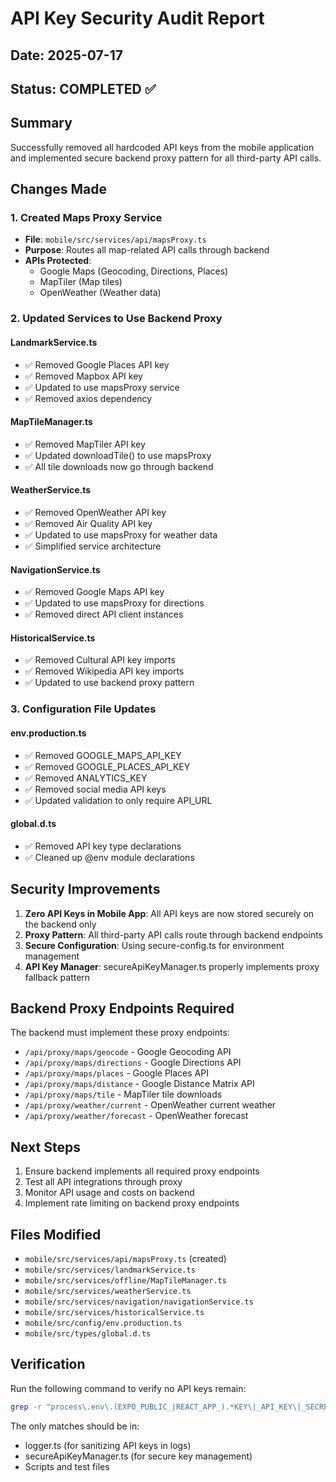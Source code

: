 # API Key Security Audit Report

## Date: 2025-07-17
## Status: COMPLETED ✅

## Summary
Successfully removed all hardcoded API keys from the mobile application and implemented secure backend proxy pattern for all third-party API calls.

## Changes Made

### 1. Created Maps Proxy Service
- **File**: `mobile/src/services/api/mapsProxy.ts`
- **Purpose**: Routes all map-related API calls through backend
- **APIs Protected**:
  - Google Maps (Geocoding, Directions, Places)
  - MapTiler (Map tiles)
  - OpenWeather (Weather data)

### 2. Updated Services to Use Backend Proxy

#### LandmarkService.ts
- ✅ Removed Google Places API key
- ✅ Removed Mapbox API key
- ✅ Updated to use mapsProxy service
- ✅ Removed axios dependency

#### MapTileManager.ts
- ✅ Removed MapTiler API key
- ✅ Updated downloadTile() to use mapsProxy
- ✅ All tile downloads now go through backend

#### WeatherService.ts
- ✅ Removed OpenWeather API key
- ✅ Removed Air Quality API key
- ✅ Updated to use mapsProxy for weather data
- ✅ Simplified service architecture

#### NavigationService.ts
- ✅ Removed Google Maps API key
- ✅ Updated to use mapsProxy for directions
- ✅ Removed direct API client instances

#### HistoricalService.ts
- ✅ Removed Cultural API key imports
- ✅ Removed Wikipedia API key imports
- ✅ Updated to use backend proxy pattern

### 3. Configuration File Updates

#### env.production.ts
- ✅ Removed GOOGLE_MAPS_API_KEY
- ✅ Removed GOOGLE_PLACES_API_KEY
- ✅ Removed ANALYTICS_KEY
- ✅ Removed social media API keys
- ✅ Updated validation to only require API_URL

#### global.d.ts
- ✅ Removed API key type declarations
- ✅ Cleaned up @env module declarations

## Security Improvements

1. **Zero API Keys in Mobile App**: All API keys are now stored securely on the backend only
2. **Proxy Pattern**: All third-party API calls route through backend endpoints
3. **Secure Configuration**: Using secure-config.ts for environment management
4. **API Key Manager**: secureApiKeyManager.ts properly implements proxy fallback pattern

## Backend Proxy Endpoints Required

The backend must implement these proxy endpoints:
- `/api/proxy/maps/geocode` - Google Geocoding API
- `/api/proxy/maps/directions` - Google Directions API
- `/api/proxy/maps/places` - Google Places API
- `/api/proxy/maps/distance` - Google Distance Matrix API
- `/api/proxy/maps/tile` - MapTiler tile downloads
- `/api/proxy/weather/current` - OpenWeather current weather
- `/api/proxy/weather/forecast` - OpenWeather forecast

## Next Steps

1. Ensure backend implements all required proxy endpoints
2. Test all API integrations through proxy
3. Monitor API usage and costs on backend
4. Implement rate limiting on backend proxy endpoints

## Files Modified
- `mobile/src/services/api/mapsProxy.ts` (created)
- `mobile/src/services/landmarkService.ts`
- `mobile/src/services/offline/MapTileManager.ts`
- `mobile/src/services/weatherService.ts`
- `mobile/src/services/navigation/navigationService.ts`
- `mobile/src/services/historicalService.ts`
- `mobile/src/config/env.production.ts`
- `mobile/src/types/global.d.ts`

## Verification
Run the following command to verify no API keys remain:
```bash
grep -r "process\.env\.(EXPO_PUBLIC_|REACT_APP_).*KEY\|_API_KEY\|_SECRET" mobile/src/
```

The only matches should be in:
- logger.ts (for sanitizing API keys in logs)
- secureApiKeyManager.ts (for secure key management)
- Scripts and test files